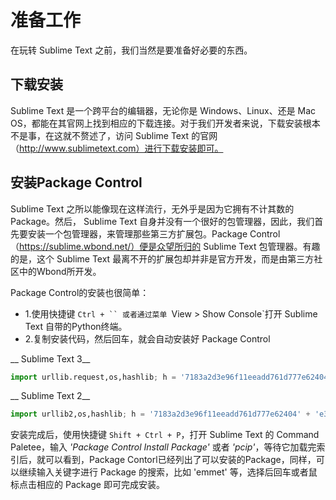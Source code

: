 # 准备工作
在玩转 Sublime Text 之前，我们当然是要准备好必要的东西。

## 下载安装
Sublime Text 是一个跨平台的编辑器，无论你是 Windows、Linux、还是 Mac OS，都能在其官网上找到相应的下载连接。对于我们开发者来说，下载安装根本不是事，在这就不赘述了，访问 Sublime Text 的官网（http://www.sublimetext.com）进行下载安装即可。


## 安装Package Control
Sublime Text 之所以能像现在这样流行，无外乎是因为它拥有不计其数的Package。然后， Sublime Text 自身并没有一个很好的包管理器，因此，我们首先要安装一个包管理器，来管理那些第三方扩展包。Package Control（https://sublime.wbond.net/）便是众望所归的 Sublime Text 包管理器。有趣的是，这个 Sublime Text 最离不开的扩展包却并非是官方开发，而是由第三方社区中的Wbond所开发。

Package Control的安装也很简单：

* 1.使用快捷键 `Ctrl + `` 或者通过菜单 `View > Show Console`打开 Sublime Text 自带的Python终端。
* 2.复制安装代码，然后回车，就会自动安装好 Package Control

__ Sublime Text  3__

```python
import urllib.request,os,hashlib; h = '7183a2d3e96f11eeadd761d777e62404' + 'e330c659d4bb41d3bdf022e94cab3cd0'; pf = 'Package Control.sublime-package'; ipp = sublime.installed_packages_path(); urllib.request.install_opener( urllib.request.build_opener( urllib.request.ProxyHandler()) ); by = urllib.request.urlopen( 'http://sublime.wbond.net/' + pf.replace(' ', '%20')).read(); dh = hashlib.sha256(by).hexdigest(); print('Error validating download (got %s instead of %s), please try manual install' % (dh, h)) if dh != h else open(os.path.join( ipp, pf), 'wb' ).write(by)
```

__ Sublime Text  2__

```python
import urllib2,os,hashlib; h = '7183a2d3e96f11eeadd761d777e62404' + 'e330c659d4bb41d3bdf022e94cab3cd0'; pf = 'Package Control.sublime-package'; ipp = sublime.installed_packages_path(); os.makedirs( ipp ) if not os.path.exists(ipp) else None; urllib2.install_opener( urllib2.build_opener( urllib2.ProxyHandler()) ); by = urllib2.urlopen( 'http://sublime.wbond.net/' + pf.replace(' ', '%20')).read(); dh = hashlib.sha256(by).hexdigest(); open( os.path.join( ipp, pf), 'wb' ).write(by) if dh == h else None; print('Error validating download (got %s instead of %s), please try manual install' % (dh, h) if dh != h else 'Please restart  Sublime Text  to finish installation')
```

安装完成后，使用快捷键 `Shift + Ctrl + P`，打开 Sublime Text 的 Command Paletee，输入 *'Package Control Install Package'* 或者 *'pcip'*，等待它加载完索引后，就可以看到，Package Contorl已经列出了可以安装的Package，同样，可以继续输入关键字进行 Package 的搜索，比如 'emmet' 等，选择后回车或者鼠标点击相应的 Package 即可完成安装。
